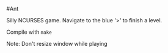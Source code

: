 #Ant

Silly NCURSES game. Navigate to the blue '>' to finish a level.

Compile with `make`

Note: Don't resize window while playing
